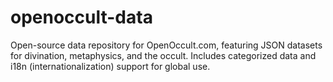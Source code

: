 # openoccult-data
Open-source data repository for OpenOccult.com, featuring JSON datasets for divination, metaphysics, and the occult. Includes categorized data and i18n (internationalization) support for global use.
